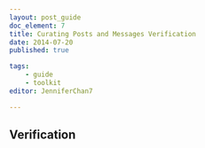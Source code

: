 ```yaml
---
layout: post_guide
doc_element: 7
title: Curating Posts and Messages Verification
date: 2014-07-20
published: true

tags:
	- guide
	- toolkit
editor: JenniferChan7

---
```


## Verification



